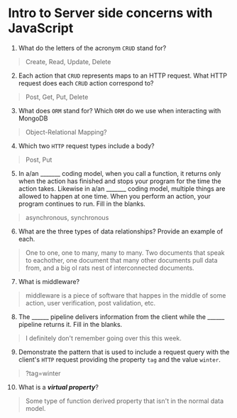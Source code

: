 # Intro to Server side concerns with JavaScript
01. What do the letters of the acronym `CRUD` stand for?

  > Create, Read, Update, Delete

02. Each action that `CRUD` represents maps to an HTTP request. What HTTP request does each `CRUD` action correspond to?

  > Post, Get, Put, Delete

03. What does `ORM` stand for? Which `ORM` do we use when interacting with MongoDB

  > Object-Relational Mapping?

04. Which two `HTTP` request types include a body?

  > Post, Put

05. In a/an _______ coding model, when you call a function, it returns only when the action has finished and stops your program for the time the action takes. Likewise in a/an _______ coding model, multiple things are allowed to happen at one time. When you perform an action, your program continues to run.  Fill in the blanks.

  > asynchronous, synchronous

06. What are the three types of data relationships? Provide an example of each.

  > One to one, one to many, many to many. Two documents that speak to eachother, one document that many other documents pull data from, and a big ol rats nest of interconnected documents.

07. What is middleware?

  > middleware is a piece of software that happes in the middle of some action, user verification, post validation, etc.

08. The ______ pipeline delivers information from the client while the ______ pipeline returns it. Fill in the blanks. 

  > I definitely don't remember going over this this week.

09. Demonstrate the pattern that is used to include a request query with the client's `HTTP` request providing the property `tag` and the value `winter`.

  > ?tag=winter

10. What is a ***virtual property***?

  > Some type of function derived property that isn't in the normal data model.
